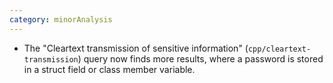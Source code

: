 ```yaml
---
category: minorAnalysis
---
```

* The "Cleartext transmission of sensitive information" (`cpp/cleartext-transmission`) query now finds more results, where a password is stored in a struct field or class member variable.